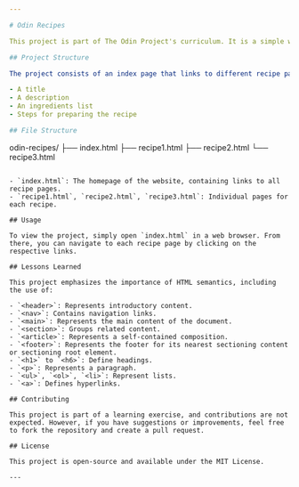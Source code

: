 ```yaml
---

# Odin Recipes

This project is part of The Odin Project's curriculum. It is a simple website that showcases various recipes. The purpose of this project is to practice the fundamentals of HTML and to understand its semantic elements. No CSS or JavaScript is used in this project.

## Project Structure

The project consists of an index page that links to different recipe pages. Each recipe page includes:

- A title
- A description
- An ingredients list
- Steps for preparing the recipe

## File Structure

```
odin-recipes/
├── index.html
├── recipe1.html
├── recipe2.html
└── recipe3.html
```

- `index.html`: The homepage of the website, containing links to all recipe pages.
- `recipe1.html`, `recipe2.html`, `recipe3.html`: Individual pages for each recipe.

## Usage

To view the project, simply open `index.html` in a web browser. From there, you can navigate to each recipe page by clicking on the respective links.

## Lessons Learned

This project emphasizes the importance of HTML semantics, including the use of:

- `<header>`: Represents introductory content.
- `<nav>`: Contains navigation links.
- `<main>`: Represents the main content of the document.
- `<section>`: Groups related content.
- `<article>`: Represents a self-contained composition.
- `<footer>`: Represents the footer for its nearest sectioning content or sectioning root element.
- `<h1>` to `<h6>`: Define headings.
- `<p>`: Represents a paragraph.
- `<ul>`, `<ol>`, `<li>`: Represent lists.
- `<a>`: Defines hyperlinks.

## Contributing

This project is part of a learning exercise, and contributions are not expected. However, if you have suggestions or improvements, feel free to fork the repository and create a pull request.

## License

This project is open-source and available under the MIT License.

---
```

